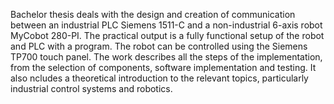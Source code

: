 Bachelor thesis deals with the design and creation of communication between an industrial PLC Siemens 1511-C and a non-industrial 6-axis robot MyCobot 280-PI. The practical output is a fully functional setup of the robot and PLC with a program. The robot can be controlled using the Siemens TP700 touch panel. The work describes all the steps of the implementation, from the selection of components, software implementation and testing. It also ncludes a theoretical introduction to the relevant topics, particularly industrial control systems and robotics.
